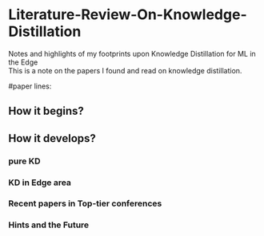 # Literature-Review-On-Knowledge-Distillation
Notes and highlights of my footprints upon Knowledge Distillation for ML in the Edge  
This is a note on the papers I found and read on knowledge distillation.

#paper lines:
## How it begins?
## How it develops?
### pure KD
### KD in Edge area
### Recent papers in Top-tier conferences
### Hints and the Future